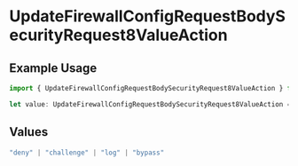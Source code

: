 # UpdateFirewallConfigRequestBodySecurityRequest8ValueAction

## Example Usage

```typescript
import { UpdateFirewallConfigRequestBodySecurityRequest8ValueAction } from "@vercel/sdk/models/updatefirewallconfigop.js";

let value: UpdateFirewallConfigRequestBodySecurityRequest8ValueAction = "log";
```

## Values

```typescript
"deny" | "challenge" | "log" | "bypass"
```